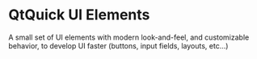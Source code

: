 QtQuick UI Elements
===================

A small set of UI elements with modern look-and-feel, and customizable behavior, to develop UI faster (buttons, input fields, layouts, etc...)